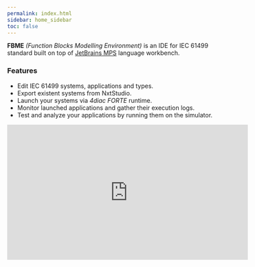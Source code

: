 ```yaml
---
permalink: index.html
sidebar: home_sidebar
toc: false
---
```


**FBME** _(Function Blocks Modelling Environment)_ is an IDE for IEC 61499 standard built on top of
[JetBrains MPS](https://www.jetbrains.com/mps) language workbench.

### Features

* Edit IEC 61499 systems, applications and types.
* Export existent systems from NxtStudio.
* Launch your systems via _4diac FORTE_ runtime.
* Monitor launched applications and gather their execution logs.
* Test and analyze your applications by running them on the simulator.

<div class="video-container">
<iframe align="center" width="560" height="315" src="https://www.youtube.com/embed/zq9dkznUdw4" title="YouTube video player" frameborder="0" allow="accelerometer; autoplay; clipboard-write; encrypted-media; gyroscope; picture-in-picture; web-share" allowfullscreen></iframe>
</div>

